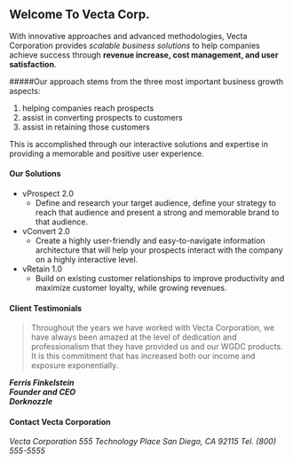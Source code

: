 ## **Welcome To Vecta Corp.**

With innovative approaches and advanced methodologies, Vecta Corporation provides _scalable business solutions_ to help companies achieve success through **revenue increase, cost management, and user satisfaction**. 

#####Our approach stems from the three most important business growth aspects:  
1. helping companies reach prospects  
2. assist in converting prospects to customers  
3. assist in retaining those customers  

This is accomplished through our interactive solutions and expertise in providing a memorable and positive user experience.

#### **Our Solutions**

* vProspect 2.0
    * Define and research your target audience, define your strategy to reach that audience and present a strong and memorable brand to that audience.
* vConvert 2.0
    * Create a highly user-friendly and easy-to-navigate information architecture that will help your prospects interact with the company on a highly interactive level.
* vRetain 1.0
    * Build on existing customer relationships to improve productivity and maximize customer loyalty, while growing revenues.

#### **Client Testimonials**

> Throughout the years we have worked with Vecta Corporation, we have always been amazed at the level of dedication and professionalism that they have provided us and our WGDC products. It is this commitment that has increased both our income and exposure exponentially.  

**_Ferris Finkelstein  
Founder and CEO  
Dorknozzle_**

#### **Contact Vecta Corporation**

_Vecta Corporation_
_555 Technology Place_
_San Diego, CA 92115_
_Tel. (800) 555-5555_
